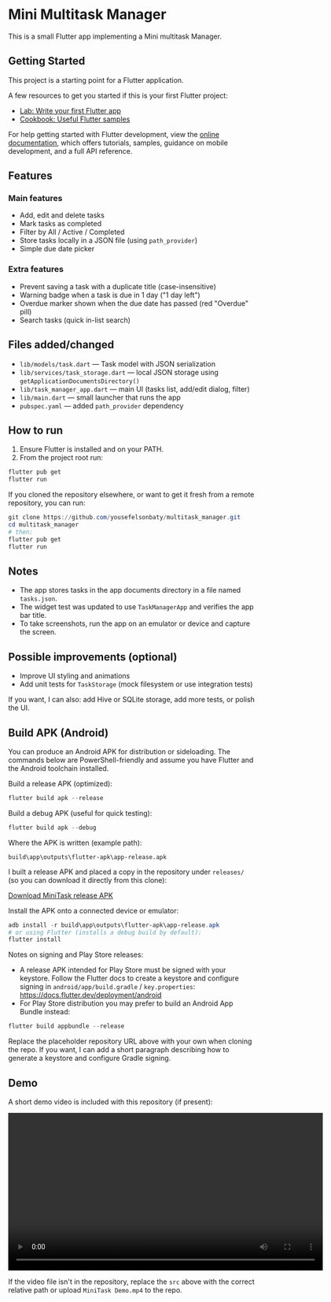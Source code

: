 # Mini Multitask Manager

This is a small Flutter app implementing a Mini multitask Manager.

## Getting Started

This project is a starting point for a Flutter application.

A few resources to get you started if this is your first Flutter project:

- [Lab: Write your first Flutter app](https://docs.flutter.dev/get-started/codelab)
- [Cookbook: Useful Flutter samples](https://docs.flutter.dev/cookbook)

For help getting started with Flutter development, view the
[online documentation](https://docs.flutter.dev/), which offers tutorials,
samples, guidance on mobile development, and a full API reference.

## Features

### Main features

- Add, edit and delete tasks
- Mark tasks as completed
- Filter by All / Active / Completed
- Store tasks locally in a JSON file (using `path_provider`)
- Simple due date picker

### Extra features

- Prevent saving a task with a duplicate title (case-insensitive)
- Warning badge when a task is due in 1 day ("1 day left")
- Overdue marker shown when the due date has passed (red "Overdue" pill)
- Search tasks (quick in-list search)

## Files added/changed

- `lib/models/task.dart` — Task model with JSON serialization
- `lib/services/task_storage.dart` — local JSON storage using `getApplicationDocumentsDirectory()`
- `lib/task_manager_app.dart` — main UI (tasks list, add/edit dialog, filter)
- `lib/main.dart` — small launcher that runs the app
- `pubspec.yaml` — added `path_provider` dependency

## How to run

1. Ensure Flutter is installed and on your PATH.
2. From the project root run:

```powershell
flutter pub get
flutter run
```

If you cloned the repository elsewhere, or want to get it fresh from a remote repository, you can run:

```powershell
git clone https://github.com/yousefelsonbaty/multitask_manager.git  
cd multitask_manager
# then:
flutter pub get
flutter run
```

## Notes

- The app stores tasks in the app documents directory in a file named `tasks.json`.
- The widget test was updated to use `TaskManagerApp` and verifies the app bar title.
- To take screenshots, run the app on an emulator or device and capture the screen.

## Possible improvements (optional)

- Improve UI styling and animations
- Add unit tests for `TaskStorage` (mock filesystem or use integration tests)

If you want, I can also: add Hive or SQLite storage, add more tests, or polish the UI.

## Build APK (Android)

You can produce an Android APK for distribution or sideloading. The commands below are PowerShell-friendly and assume you have Flutter and the Android toolchain installed.

Build a release APK (optimized):

```powershell
flutter build apk --release
```

Build a debug APK (useful for quick testing):

```powershell
flutter build apk --debug
```

Where the APK is written (example path):

```
build\app\outputs\flutter-apk\app-release.apk
```

I built a release APK and placed a copy in the repository under `releases/` (so you can download it directly from this clone):

[Download MiniTask release APK](./releases/MiniTask-App-release.apk)

Install the APK onto a connected device or emulator:

```powershell
adb install -r build\app\outputs\flutter-apk\app-release.apk
# or using Flutter (installs a debug build by default):
flutter install
```

Notes on signing and Play Store releases:
- A release APK intended for Play Store must be signed with your keystore. Follow the Flutter docs to create a keystore and configure signing in `android/app/build.gradle` / `key.properties`: https://docs.flutter.dev/deployment/android
- For Play Store distribution you may prefer to build an Android App Bundle instead:

```powershell
flutter build appbundle --release
```

Replace the placeholder repository URL above with your own when cloning the repo. If you want, I can add a short paragraph describing how to generate a keystore and configure Gradle signing.

## Demo

A short demo video is included with this repository (if present):

<video controls width="640">
	<source src="./MiniTask%20Demo.mp4" type="video/mp4">
	Your browser does not support the video tag. You can download the demo here: [MiniTask Demo.mp4](./MiniTask%20Demo.mp4)
</video>

If the video file isn't in the repository, replace the `src` above with the correct relative path or upload `MiniTask Demo.mp4` to the repo.
